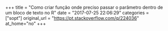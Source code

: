 +++
title = "Como criar função onde preciso passar o parâmetro dentro de um bloco de texto no R"
date = "2017-07-25 22:06:29"
categories = ["sopt"]
original_url = "https://pt.stackoverflow.com/q/224036"
at_home="no"
+++

